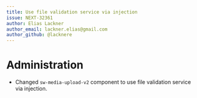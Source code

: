 ```yaml
---
title: Use file validation service via injection
issue: NEXT-32361
author: Elias Lackner
author_email: lackner.elias@gmail.com
author_github: @lacknere
---
```

# Administration
* Changed `sw-media-upload-v2` component to use file validation service via injection.
